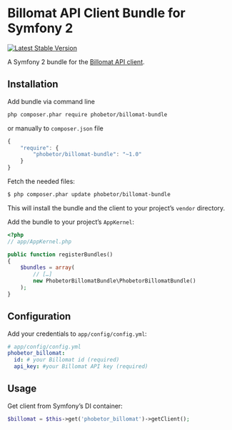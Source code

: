 Billomat API Client Bundle for Symfony 2
===============

[![Latest Stable Version](https://poser.pugx.org/phobetor/billomat-bundle/v/stable.png)](https://packagist.org/packages/phobetor/billomat-bundle)

A Symfony 2 bundle for the [Billomat API client](https://github.com/Phobetor/billomat).

## Installation

Add bundle via command line
```sh
php composer.phar require phobetor/billomat-bundle
```

or manually to `composer.json` file

```js
{
    "require": {
        "phobetor/billomat-bundle": "~1.0"
    }
}
```

Fetch the needed files:

``` bash
$ php composer.phar update phobetor/billomat-bundle
```

This will install the bundle and the client to your project’s `vendor` directory.

Add the bundle to your project’s `AppKernel`:

``` php
<?php
// app/AppKernel.php

public function registerBundles()
{
    $bundles = array(
        // […]
        new PhobetorBillomatBundle\PhobetorBillomatBundle()
    );
}
```

## Configuration

Add your credentials to `app/config/config.yml`:

``` yml
# app/config/config.yml
phobetor_billomat:
  id: # your Billomat id (required)
  api_key: #your Billomat API key (required)
```

## Usage

Get client from Symfony’s DI container:

```php
$billomat = $this->get('phobetor_billomat')->getClient();
```
